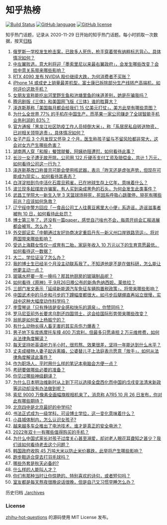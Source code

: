 # 知乎热榜
[![Build Status](https://github.com/ToWeLong/zhihu-hot-questions/workflows/CI/badge.svg)](https://github.com/ToWeLong/zhihu-hot-questions/actions)
[![GitHub language](https://img.shields.io/badge/language-golang-orange.svg)](https://golang.org/)
[![GitHub license](https://img.shields.io/github/license/ToWeLong/zhihu-hot-questions)](https://github.com/ToWeLong/zhihu-hot-questions/blob/main/LICENSE)

知乎热门话题，记录从 2020-11-29 日开始的知乎热门话题。每小时抓取一次数据，按天[归档](./archives)

<!-- BEGIN -->

1. [俄罗斯一学校发生枪击案，已致多人死伤，枪手穿着带有纳粹标志背心，具体情况如何？](https://www.zhihu.com/question/555691967)
1. [中左翼败选，意大利将迎「墨索里尼以来最右翼政府」，会发生哪些改变？会给中意关系带来哪些影响？](https://www.zhihu.com/question/555591871)
1. [RTX 4090 发布 NVIDIA 股价继续大跌，为何消费者不买账？](https://www.zhihu.com/question/555269620)
1. [iPhone 14 或成史上销量最差机型，富士康已拆除部分生产线转产高端机，如何评价这款手机？](https://www.zhihu.com/question/555620369)
1. [女朋友宣称能吃出河里野生鱼和池塘里鱼的味道差别，她是在骗我吗？](https://www.zhihu.com/question/549961837)
1. [腾讯剧版《三体》和美国网飞版《三体》谁的胜算大？](https://www.zhihu.com/question/501236241)
1. [泽连斯基称「美国每月都会给我们 15 亿美元打仗」，美方此举有哪些意图？](https://www.zhihu.com/question/555716255)
1. [为什么全世界 77% 的手机在中国生产，而苹果一家公司赚走了全球智能手机业务利润的 83%？](https://www.zhihu.com/question/555043720)
1. [官方通报「黑龙江社区防疫工作人员倾倒大米」，称「系居民私自转送物资，已对相关领导追责」，具体情况如何？](https://www.zhihu.com/question/555699459)
1. [女子产后 3 个月发现又怀孕 2 个月，医生称孩子留与不留风险都非常大，这会对女方产生哪些危害？](https://www.zhihu.com/question/555700157)
1. [湖南两人穿「和服」餐馆就餐，阿姨劝阻遭怼，如何看待此事？](https://www.zhihu.com/question/555642777)
1. [长沙一女子遭无故开除，公司用 122 斤硬币支付工资及赔偿金，共计 1 万元，如何看待公司这一行为？](https://www.zhihu.com/question/555618346)
1. [泽连斯基改口称普京可能会使用核武器，表示「昨天还是虚张声势，但现在可能成为现实」，如何看待其表态？](https://www.zhihu.com/question/555743061)
1. [白洋淀拍到鸟中活化石震旦鸦雀，已在地球生存上亿年，意味着什么？](https://www.zhihu.com/question/555265726)
1. [波兰现多起煤炭诈骗案，有人买到染成黑色的石头，为何会发生此类事件？](https://www.zhihu.com/question/555702554)
1. [武昌工学院大一新生入学 3 天篮球场猝死，死因系呼吸心跳骤停，猝死有哪些前兆？应该如何急救？](https://www.zhihu.com/question/555620614)
1. [辽宁绥中警方回应「一食品公司工人往黄豆酱里大小便」系造谣，造谣滋事者被拘 10 日，如何看待此处罚？](https://www.zhihu.com/question/555712776)
1. [博士第三年了，还没有一篇paper，感觉自己啥也不会，每周开组会汇报进展都会被骂，怎么办？](https://www.zhihu.com/question/551892414)
1. [外交部证实「中朝通过友好协商决定重启丹东—新义州口岸铁路货运」，将对两国带来哪些影响？](https://www.zhihu.com/question/555692544)
1. [受访上海籍女性仅一成育有二胎，家庭年收入 10 万元以下的生育意愿最低，如何看待这一数据？](https://www.zhihu.com/question/555625977)
1. [大二，学位证没了怎么办？](https://www.zhihu.com/question/542357308)
1. [我的博士生已经半个月没主动联系我了，不知道他是不是在做科研，怎么能让他更主动一点？](https://www.zhihu.com/question/549989731)
1. [玻璃水杯要一年一换吗？那其他厨房的玻璃制品呢？](https://www.zhihu.com/question/555443198)
1. [如何看待《原神》于 9月26日晚公布的新角色纳西妲，莱依拉？](https://www.zhihu.com/question/555727677)
1. [三部门发文表示「延续新能源汽车免征车辆购置税政策」，将带来哪些影响？](https://www.zhihu.com/question/555653924)
1. [中国武术中的马步和弓步的下蹲幅度都很大，如弓步后腿绷直再站立很慢，实战中这种大幅度动作科学吗？](https://www.zhihu.com/question/551257970)
1. [李雪琴说「只有挣钱是安全感和快乐的源泉」，你赞同吗？](https://www.zhihu.com/question/555646084)
1. [罗马尼亚前外长要求乌割还四国领土，这会给国际形势带来哪些改变？](https://www.zhihu.com/question/554238092)
1. [翁帆是如何爱上杨振宁的？](https://www.zhihu.com/question/20323951)
1. [有什么动物长得人畜无害的其实杀伤力爆表？](https://www.zhihu.com/question/310860753)
1. [男子地下车库练摩托车撞 400 万宾利，但最多只愿承担 2 万元维修费，如何从法律角度解读？](https://www.zhihu.com/question/555595026)
1. [每天坚持听英语听力半小时，很煎熬、效果很差，坚持一年能达到什么水平？](https://www.zhihu.com/question/47916443)
1. [丈夫成植物人妻子起诉离婚，公婆替儿子上法庭表示愿意「放手」，如何从法律角度解读此事件？](https://www.zhihu.com/question/554858979)
1. [作为职场人，平时用什么样的笔记本电脑会方便一点？](https://www.zhihu.com/question/555371927)
1. [考研要做哪些必要的准备？](https://www.zhihu.com/question/548922441)
1. [你见过哪些神级翻译？](https://www.zhihu.com/question/541462082)
1. [为什么日本明治维新时从上到下可以选择全盘西化而中国的戊戌变法清末新政等运动却没有办法做到呢？](https://www.zhihu.com/question/555482605)
1. [索尼 9000 万像素全画幅旗舰相机来了，消息称 A7R5 10 月 26 日发布，你对此有哪些期待？](https://www.zhihu.com/question/555267076)
1. [北京四中是北京最好的中学吗?](https://www.zhihu.com/question/39625399)
1. [书法正式成为一级学科，可设博士学位，这一变化意味着什么？](https://www.zhihu.com/question/555642180)
1. [小县城体制内，怎么认识女孩子?](https://www.zhihu.com/question/551855077)
1. [越来越多车企推出了电池技术，谁才是真正的安全电池？](https://www.zhihu.com/question/533811594)
1. [2022年双十一有哪些值得购买的手机？](https://www.zhihu.com/question/547298773)
1. [为什么中国式家长对孩子过度关心甚至溺爱，却对老人眼花耳聋知之甚少？我们该如何看待老去这个问题？](https://www.zhihu.com/question/555506225)
1. [韩国政府收购 45 万吨大米以防止米价暴跌，此举将产生哪些影响？](https://www.zhihu.com/question/555596127)
1. [跑步鞋适合穿去打羽毛球吗？](https://www.zhihu.com/question/554163598)
1. [哪些外套是秋天必备的?](https://www.zhihu.com/question/552715870)
1. [什么样的人能叫人才？](https://www.zhihu.com/question/19595832)
1. [你们有那种当时让你惊艳的、特别喜欢的诗句，或者短句吗？](https://www.zhihu.com/question/555537878)
1. [室友都是每天熬夜很晚说话很晚，但是自己又习惯早睡怎么办？](https://www.zhihu.com/question/555505913)

<!-- END -->

历史归档 [./archives](./archives)


### License
[zhihu-hot-questions](https://github.com/towelong/zhihu-hot-questions) 的源码使用 MIT License 发布。
